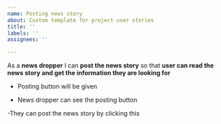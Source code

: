 ```yaml
---
name: Posting news story
about: Custom template for project user stories
title: ''
labels: ''
assignees: ''

---
```


As a **news dropper** I can **post the news story** so that **user can read the news story and get the information they are looking for**

- Posting button will be given

- News dropper can see the posting button

-They can post the news story by clicking this
